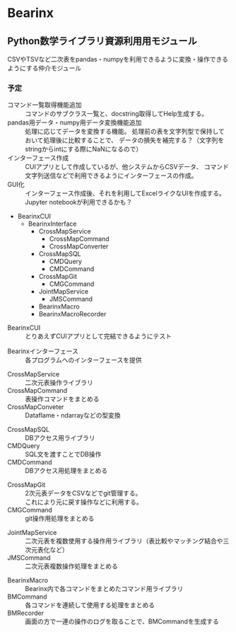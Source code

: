 ﻿# Bearinx
## Python数学ライブラリ資源利用用モジュール
CSVやTSVなど二次表をpandas・numpyを利用できるように変換・操作できるようにする仲介モジュール

### 予定
<dl>
<dt>コマンド一覧取得機能追加</dt>
<dd>コマンドのサブクラス一覧と、docstring取得してHelp生成する。</dd>
<dt>pandas用データ・numpy用データ変換機能追加</dt>
<dd>処理に応じてデータを変換する機能。
処理前の表を文字列型で保持しておいて処理後に比較することで、
データの損失を補完する？（文字列をstringからintにする際にNaNになるので）</dd>
<dt>インターフェース作成</dt>
<dd>CUIアプリとして作成しているが、他システムからCSVデータ、
コマンド文字列送信などで利用できるようにインターフェースの作成。</dd>
<dt>GUI化</dt>
<dd>インターフェース作成後、それを利用してExcelライクなUIを作成する。</dd>
<dd>Jupyter notebookが利用できるかも？</dd>
</dl>


- BearinxCUI
	- BearinxInterface
		- CrossMapService
			- CrossMapCommand
			- CrossMapConverter
		- CrossMapSQL
			- CMDQuery
			- CMDCommand
		- CrossMapGit
			- CMGCommand
		- JointMapService
			- JMSCommand
		- BearinxMacro
		- BearinxMacroRecorder

<dl>
<dt>BearinxCUI</dt>
<dd>とりあえずCUIアプリとして完結できるようにテスト</dd>
</dl>
<dl>
<dt>Bearinxインターフェース</dt>
<dd>各プログラムへのインターフェースを提供</dd>
</dl>
<dl>
<dt>CrossMapService</dt>
<dd>二次元表操作ライブラリ</dd>
<dt>CrossMapCommand</dt>
<dd>表操作コマンドをまとめる</dd>
<dt>CrossMapConveter</dt>
<dd>Dataflame・ndarrayなどの型変換</dd>
</dl>
<dl>
<dt>CrossMapSQL</dt>
<dd>DBアクセス用ライブラリ</dd>
<dt>CMDQuery</dt>
<dd>SQL文を渡すことでDB操作</dd>
<dt>CMDCommand</dt>
<dd>DBアクセス用処理をまとめる</dd>
</dl>
<dl>
<dt>CrossMapGit</dt>
<dd>2次元表データをCSVなどでgit管理する。</dd>
<dd>これにより元に戻す操作などに利用する。</dd>
<dt>CMGCommand</dt>
<dd>git操作用処理をまとめる</dd>
</dl>
<dl>
<dt>JointMapService</dt>
<dd>二次元表を複数使用する操作用ライブラリ（表比較やマッチング結合や三次元表化など）</dd>
<dt>JMSCommand</dt>
<dd>二次元表複数操作処理をまとめる</dd>
</dl>
<dl>
<dt>BearinxMacro</dt>
<dd>Bearinx内で各コマンドをまとめたコマンド用ライブラリ</dd>
<dt>BMCommand</dt>
<dd>各コマンドを連続して使用する処理をまとめる</dd>
<dt>BMRecorder</dt>
<dd>画面の方で一連の操作のログを取ることで、BMCommandを生成する</dd>
</dl>